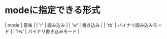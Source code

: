 # modeに指定できる形式

| mode | 意味 |
| 'r' | 読み込み |
| 'w' | 書き込み |
| 'rb' | バイナリ読み込みモード |
| 'rw' | バイナリ書き込みモード |
